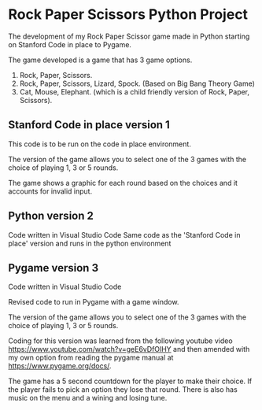 # Rock Paper Scissors Python Project
The development of my Rock Paper Scissor game made in Python starting on Stanford Code in place to Pygame.

The game developed is a game that has 3 game options. 
1) Rock, Paper, Scissors.
2) Rock, Paper, Scissors, Lizard, Spock. (Based on Big Bang Theory Game)
3) Cat, Mouse, Elephant. (which is a child friendly version of Rock, Paper, Scissors).

## Stanford Code in place version 1

This code is to be run on the code in place environment.

The version of the game allows you to select one of the 3 games with the choice of playing 1, 3 or 5 rounds.

The game shows a graphic for each round based on the choices and it accounts for invalid input.

## Python version 2

Code written in Visual Studio Code
Same code as the 'Stanford Code in place' version and runs in the python environment

## Pygame version 3

Code written in Visual Studio Code

Revised code to run in Pygame with a game window. 

The version of the game allows you to select one of the 3 games with the choice of playing 1, 3 or 5 rounds.

Coding for this version was learned from the following youtube video https://www.youtube.com/watch?v=geE6vDfOlHY and then amended with my own option from reading the pygame manual at https://www.pygame.org/docs/.

The game has a 5 second countdown for the player to make their choice. If the player fails to pick an option they lose that round. There is also has music on the menu and a wining and losing tune.



